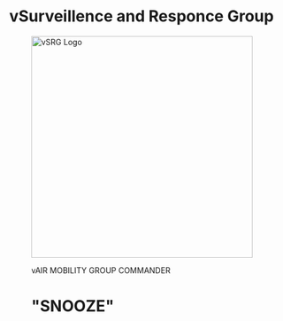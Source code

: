 # vSurveillence and Responce Group

<figure>
<p><img alt="vSRG Logo" src="/assests/images/RAAFv_Unit_HQvSRG.png" width="400">
  </p>
<figcaption>vAIR MOBILITY GROUP COMMANDER <h1>"SNOOZE"</h1></figcaption>
</figure>